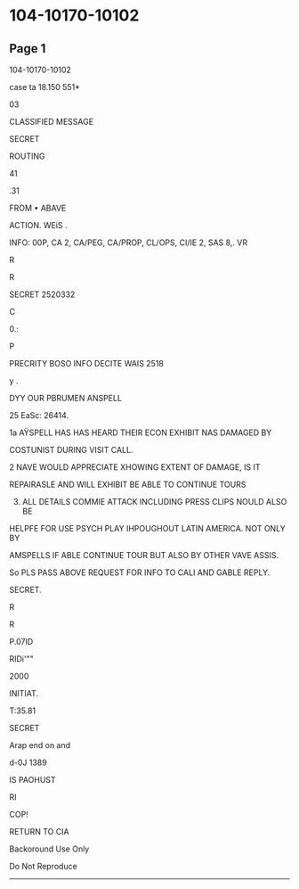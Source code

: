 # 104-10170-10102

## Page 1

104-10170-10102

case ta 18.150 551*

03

CLASSIFIED MESSAGE

SECRET

ROUTING

41

.31

FROM • ABAVE

ACTION. WEiS .

INFO: 00P, CA 2, CA/PEG, CA/PROP, CL/OPS, CI/IE 2, SAS 8,. VR

R

R

SECRET 2520332

C

0.:

P

PRECRITY BOSO INFO DECITE WAIS 2518

y .

DYY OUR PBRUMEN ANSPELL

25 EaSc: 26414.

1a AŸSPELL HAS HAS HEARD THEIR ECON EXHIBIT NAS DAMAGED BY

COSTUNIST DURING VISIT CALL.

2 NAVE WOULD APPRECIATE XHOWING EXTENT OF DAMAGE, IS IT

REPAIRASLE AND WILL EXHIBIT BE ABLE TO CONTINUE TOURS

3. ALL DETAILS COMMIE ATTACK INCLUDING PRESS CLIPS NOULD ALSO BE

HELPFE FOR USE PSYCH PLAY IHPOUGHOUT LATIN AMERICA. NOT ONLY BY

AMSPELLS IF ABLE CONTINUE TOUR BUT ALSO BY OTHER VAVE ASSIS.

So PLS PASS ABOVE REQUEST FOR INFO TO CALI AND GABLE REPLY.

SECRET.

R

R

P.07ID

RIDi'""

2000

INITIAT.

T:35.81

SECRET

Arap end on and

d-0J 1389

IS PAOHUST

RI

COP!

RETURN TO CIA

Backoround Use Only

Do Not Reproduce

---

